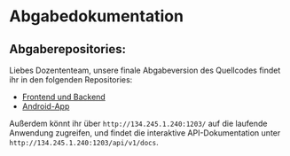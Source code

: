 # Abgabedokumentation

## Abgaberepositories:

Liebes Dozententeam,
unsere finale Abgabeversion des Quellcodes findet ihr in den folgenden Repositories:


- [Frontend und Backend](https://cau-git.rz.uni-kiel.de/ifi-ag-se/softwareprojekt/lms8_eg_017/civitas)
- [Android-App](https://cau-git.rz.uni-kiel.de/ifi-ag-se/softwareprojekt/lms8_eg_017/civitas-android)

Außerdem könnt ihr über `http://134.245.1.240:1203/` auf die laufende Anwendung zugreifen, und findet die interaktive API-Dokumentation unter `http://134.245.1.240:1203/api/v1/docs`.